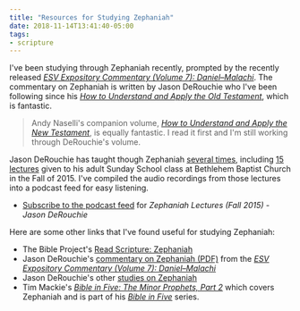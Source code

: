 ```yaml
---
title: "Resources for Studying Zephaniah"
date: 2018-11-14T13:41:40-05:00
tags:
- scripture
---
```


I've been studying through Zephaniah recently, prompted by the recently released *[ESV Expository Commentary (Volume 7): Daniel–Malachi](https://www.amazon.com/ESV-Expository-Commentary-7-Daniel-Malachi/dp/1433546523?&_encoding=UTF8&tag=poehls-20&linkCode=ur2&linkId=f84fa13acb18f9e11c227fc183537e37&camp=1789&creative=9325)*. The commentary on Zephaniah is written by Jason DeRouchie who I've been following since his *[How to Understand and Apply the Old Testament](https://www.amazon.com/How-Understand-Apply-Old-Testament/dp/1629952451?&_encoding=UTF8&tag=poehls-20&linkCode=ur2&linkId=3aea9f4d4504f9ceb5bb219392214716&camp=1789&creative=9325)*, which is fantastic.

> Andy Naselli's companion volume, *[How to Understand and Apply the New Testament](https://www.amazon.com/How-Understand-Apply-New-Testament/dp/1629952486?&_encoding=UTF8&tag=poehls-20&linkCode=ur2&linkId=1b2956844e522127703e788ed3967077&camp=1789&creative=9325)*, is equally fantastic. I read it first and I'm still working through DeRouchie's volume.

Jason DeRouchie has taught though Zephaniah [several times](https://jasonderouchie.com/a-number-of-studies-on-zephaniah/), including [15 lectures](https://jasonderouchie.com/derouchie-zephaniah-audio-lectures/) given to his adult Sunday School class at Bethlehem Baptist Church in the Fall of 2015. I've compiled the audio recordings from those lectures into a podcast feed for easy listening.

- [Subscribe to the podcast feed](https://gist.github.com/jpoehls/b85b800e364358d93ac7a4a4e746d3db/raw/feed.xml) for *Zephaniah Lectures (Fall 2015) - Jason DeRouchie*

Here are some other links that I've found useful for studying  Zephaniah:

- The Bible Project's [Read Scripture: Zephaniah](https://thebibleproject.com/explore/zephaniah/)
- Jason DeRouchie's [commentary on Zephaniah (PDF)](https://jasonderouchie.com/wp-content/uploads/2018/09/2018-Zephaniah-ESVEC7-DeRouchie.pdf) from the *[ESV Expository Commentary (Volume 7): Daniel–Malachi](https://www.amazon.com/ESV-Expository-Commentary-7-Daniel-Malachi/dp/1433546523?&_encoding=UTF8&tag=poehls-20&linkCode=ur2&linkId=f84fa13acb18f9e11c227fc183537e37&camp=1789&creative=9325)*
- Jason DeRouchie's other [studies on Zephaniah](https://jasonderouchie.com/a-number-of-studies-on-zephaniah/)
- Tim Mackie's *[Bible in Five: The Minor Prophets, Part 2](https://vimeo.com/43972474)* which covers Zephaniah and is part of his *[Bible in Five](http://www.timmackie.com/bible-in-five/)* series.